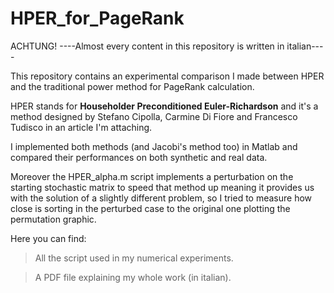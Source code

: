 # HPER_for_PageRank
ACHTUNG! ----Almost every content in this repository is written in italian----

This repository contains an experimental comparison I made between HPER and the traditional power method for PageRank calculation.

HPER stands for **Householder Preconditioned Euler-Richardson** and it's a method designed by Stefano Cipolla, Carmine Di Fiore and Francesco Tudisco in an article I'm attaching.

I implemented both methods (and Jacobi's method too) in Matlab and compared their performances on both synthetic and real data.

Moreover the HPER_alpha.m script implements a perturbation on the starting stochastic matrix to speed that method up meaning it provides us with the solution of a slightly different problem, so I tried to measure how close is sorting in the perturbed case to the original one plotting the permutation graphic.

Here you can find:
>All the script used in my numerical experiments.

>A PDF file explaining my whole work (in italian).
